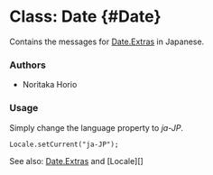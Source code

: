 Class: Date {#Date}
=====================================

Contains the messages for [Date.Extras][] in Japanese.

### Authors

* Noritaka Horio

### Usage

Simply change the language property to *ja-JP*.

	Locale.setCurrent("ja-JP");

See also: [Date.Extras][] and [Locale][]

[Form.Validator]: /more/Forms/Form.Validator#Form-Validator
[Date.Extras]: /more/Types/Date.Extras

